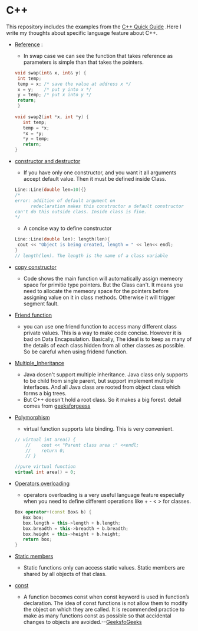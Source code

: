 # C++
This repository includes the examples from the [C++ Quick Guide](https://www.tutorialspoint.com/cplusplus/cpp_quick_guide.htm)
.Here I write my thoughts about specific language feature about C++.

- [Reference](https://github.com/XuShaoming/Programming_Language/blob/master/C%2B%2B/play_reference.cpp) :
  - In swap case we can see the function that takes reference as parameters is simple than that takes the pointers. 
  ```C++
  void swap(int& x, int& y) {
   int temp;
   temp = x; /* save the value at address x */
   x = y;    /* put y into x */
   y = temp; /* put x into y */
   return;
   }
   
  void swap2(int *x, int *y) {
     int temp;
     temp = *x;
     *x = *y;
     *y = temp;
     return;
  }
  ```
- [constructor and destructor](https://github.com/XuShaoming/Programming_Language/blob/master/C%2B%2B/oop/constructor_destructor.cpp)
  - If you have only one constructor, and you want it all arguments accept default value. Then it must be defined inside Class.
  ```C++
  Line::Line(double len=10){}
  /*
  error: addition of default argument on
        redeclaration makes this constructor a default constructor
  can't do this outside class. Inside class is fine.
  */
  ```
  - A concise way to define constructor
  ```C++
  Line::Line(double len): length(len){
   cout << "Object is being created, length = " << len<< endl;
  }
  // length(len). The length is the name of a class variable
  ```
  
- [copy constructor](https://github.com/XuShaoming/Programming_Language/blob/master/C%2B%2B/oop/copy_constructor.cpp)
  - Code shows the main function will automatically assign memeory space for primitie type pointers. But the Class can't. It means you need to allocate the memeory space for the pointers before assigning value on it in class methods. Otherwise it will trigger segment fault. 

- [Friend function](https://github.com/XuShaoming/Programming_Language/blob/master/C%2B%2B/oop/friend_function.cpp)
  - you can use one friend function to access many different class private values. This is a way to make code concise. However it is bad on Data Encapsulation. Basically, The ideal is to keep as many of the details of each class hidden from all other classes as possible. So be careful when using fridend function.
  
- [Multiple_Inheritance](https://github.com/XuShaoming/Programming_Language/blob/master/C%2B%2B/oop/multiple_inheritance.cpp)
  - Java dosen't support multiple inheritance. Java class only supports to be child from single parent, but support implement multiple interfaces. And all Java class are rooted from object class which forms a big trees.
  - But C++ doesn't hold a root class. So it makes a big forest. detail comes from [geeksforgeess](https://www.geeksforgeeks.org/comparison-of-inheritance-in-c-and-java)
  
- [Polymorphism](https://github.com/XuShaoming/Programming_Language/blob/master/C%2B%2B/oop/polymorphism.cpp)
  - virtual function supports late binding. This is very convenient.
  ```c++
  // virtual int area() {
      //    cout << "Parent class area :" <<endl;
      //    return 0;
      // }

  //pure virtual function
  virtual int area() = 0;
  ```
- [Operators overloading](https://github.com/XuShaoming/Programming_Language/blob/master/C%2B%2B/oop/operators_overloading.cpp)
  - operators overloading is a very useful language feature especially when you need to define  different operations like + - < > for classes.
  ```c++
  Box operator+(const Box& b) {
     Box box;
     box.length = this->length + b.length;
     box.breadth = this->breadth + b.breadth;
     box.height = this->height + b.height;
     return box;
  }
  ```
- [Static members](https://github.com/XuShaoming/Programming_Language/blob/master/C%2B%2B/oop/static_member.cpp)
  - Static functions only can access static values. Static members are shared by all objects of that class.
- [const](https://github.com/XuShaoming/Programming_Language/blob/master/C%2B%2B/const.cpp)
  - A function becomes const when const keyword is used in function’s declaration. The idea of const functions is not allow them to modify the object on which they are called. It is recommended practice to make as many functions const as possible so that accidental changes to objects are avoided.--[GeeksfoGeeks](https://www.geeksforgeeks.org/const-member-functions-c/)
  
